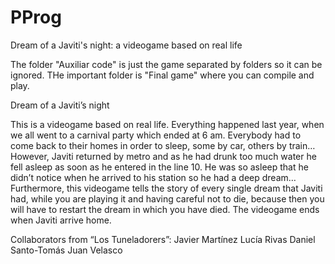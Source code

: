 # PProg
Dream of a Javiti's night: a videogame based on real life

The folder "Auxiliar code" is just the game separated by folders so it can be ignored.
THe important folder is "Final game" where you can compile and play.

Dream of a Javiti’s night

This is a videogame based on real life. Everything happened last year, when we all went to a carnival party which ended at 6 am. Everybody had to come back to their homes in order to sleep, some by car, others by train… However, Javiti returned by metro and as he had drunk too much water he fell asleep as soon as he entered in the line 10. He was so asleep that he didn’t notice when he arrived to his station so he had a deep dream…
Furthermore, this videogame tells the story of every single dream that Javiti had, while you are playing it and having careful not to die, because then you will have to restart the dream in which you have died. The videogame ends when Javiti arrive home.


Collaborators from “Los Tuneladorers”:
	Javier Martínez
	Lucía Rivas
	Daniel Santo-Tomás
	Juan Velasco
